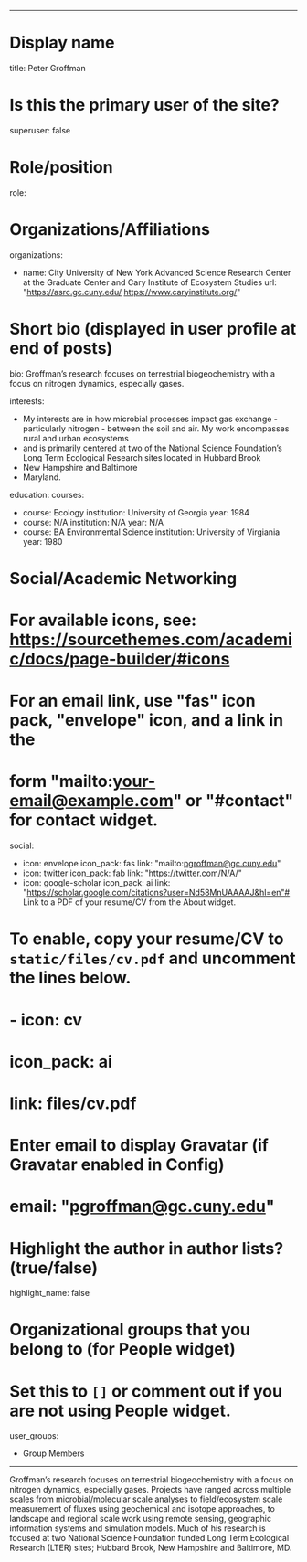
---
# Display name
title: Peter Groffman

# Is this the primary user of the site?
superuser: false

# Role/position
role:  

# Organizations/Affiliations
organizations:
- name: City University of New York Advanced Science Research Center at the Graduate Center and Cary Institute of Ecosystem Studies
  url: "https://asrc.gc.cuny.edu/    https://www.caryinstitute.org/"

# Short bio (displayed in user profile at end of posts)
bio: Groffman’s research focuses on terrestrial biogeochemistry with a focus on nitrogen dynamics, especially gases. 


interests:
- My interests are in how microbial processes impact gas exchange - particularly nitrogen - between the soil and air. My work encompasses rural and urban ecosystems 
- and is primarily centered at two of the National Science Foundation’s Long Term Ecological Research sites located in Hubbard Brook 
- New Hampshire and Baltimore 
- Maryland. 


education:
  courses:
  - course: Ecology
    institution: University of Georgia
    year: 1984
  - course: N/A
    institution: N/A
    year: N/A
  - course: BA Environmental Science
    institution: University of Virgiania
    year: 1980

# Social/Academic Networking
# For available icons, see: https://sourcethemes.com/academic/docs/page-builder/#icons
#   For an email link, use "fas" icon pack, "envelope" icon, and a link in the
#   form "mailto:your-email@example.com" or "#contact" for contact widget.
social:
- icon: envelope
  icon_pack: fas
  link: "mailto:pgroffman@gc.cuny.edu"
- icon: twitter
  icon_pack: fab
  link: "https://twitter.com/N/A/"
- icon: google-scholar
  icon_pack: ai
  link: "https://scholar.google.com/citations?user=Nd58MnUAAAAJ&hl=en"# Link to a PDF of your resume/CV from the About widget.
# To enable, copy your resume/CV to `static/files/cv.pdf` and uncomment the lines below.
# - icon: cv
#   icon_pack: ai
#   link: files/cv.pdf

# Enter email to display Gravatar (if Gravatar enabled in Config)
# email: "pgroffman@gc.cuny.edu"

# Highlight the author in author lists? (true/false)
highlight_name: false

# Organizational groups that you belong to (for People widget)
#   Set this to `[]` or comment out if you are not using People widget.
user_groups:
- Group Members
---

Groffman’s research focuses on terrestrial biogeochemistry with a focus on nitrogen dynamics, especially gases. Projects have ranged across multiple scales from microbial/molecular scale analyses to field/ecosystem scale measurement of fluxes using geochemical and isotope approaches, to landscape and regional scale work using remote sensing, geographic information systems and simulation models. Much of his research is focused at two National Science Foundation funded Long Term Ecological Research (LTER) sites; Hubbard Brook, New Hampshire and Baltimore, MD.
